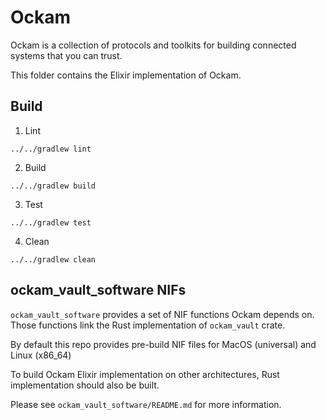 # Ockam

Ockam is a collection of protocols and toolkits for building connected
systems that you can trust.

This folder contains the Elixir implementation of Ockam.

## Build

1. Lint

```
../../gradlew lint
```

2. Build

```
../../gradlew build
```

3. Test

```
../../gradlew test
```

4. Clean

```
../../gradlew clean
```

## ockam_vault_software NIFs

`ockam_vault_software` provides a set of NIF functions Ockam depends on.
Those functions link the Rust implementation of `ockam_vault` crate.

By default this repo provides pre-build NIF files for MacOS (universal) and Linux (x86_64)

To build Ockam Elixir implementation on other architectures, Rust implementation should also be built.

Please see `ockam_vault_software/README.md` for more information.
